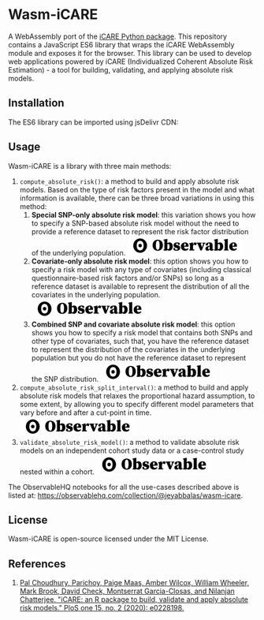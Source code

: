 # Wasm-iCARE

A WebAssembly port of the [iCARE Python package](https://github.com/jeyabbalas/py-icare). This repository contains a JavaScript ES6 library that wraps the iCARE WebAssembly module and exposes it for the browser. This library can be used to develop web applications powered by iCARE (Individualized Coherent Absolute Risk Estimation) - a tool for building, validating, and applying absolute risk models.

## Installation

The ES6 library can be imported using jsDelivr CDN:


## Usage

Wasm-iCARE is a library with three main methods:

1. `compute_absolute_risk()`: a method to build and apply absolute risk models. Based on the type of risk factors present in the model and what information is available, there can be three broad variations in using this method:
   1. **Special SNP-only absolute risk model**: this variation shows you how to specify a SNP-based absolute risk model without the need to provide a reference dataset to represent the risk factor distribution of the underlying population. [![Open In ObservableHQ](public/observableLogo.svg)](https://observablehq.com/@jeyabbalas/special-snp-risk-model?collection=@jeyabbalas/wasm-icare) 
   2. **Covariate-only absolute risk model**: this option shows you how to specify a risk model with any type of covariates (including classical questionnaire-based risk factors and/or SNPs) so long as a reference dataset is available to represent the distribution of all the covariates in the underlying population. [![Open In ObservableHQ](public/observableLogo.svg)](https://observablehq.com/@jeyabbalas/covariate-risk-model?collection=@jeyabbalas/wasm-icare)
   3. **Combined SNP and covariate absolute risk model**: this option shows you how to specify a risk model that contains both SNPs and other type of covariates, such that, you have the reference dataset to represent the distribution of the covariates in the underlying population but you do not have the reference dataset to represent the SNP distribution. [![Open In ObservableHQ](public/observableLogo.svg)](https://observablehq.com/@jeyabbalas/combined-risk-model?collection=@jeyabbalas/wasm-icare)
2. `compute_absolute_risk_split_interval()`: a method to build and apply absolute risk models that relaxes the proportional hazard assumption, to some extent, by allowing you to specify different model parameters that vary before and after a cut-point in time. [![Open In ObservableHQ](public/observableLogo.svg)](https://observablehq.com/@jeyabbalas/absolute-risk-over-split-intervals?collection=@jeyabbalas/wasm-icare)
3. `validate_absolute_risk_model()`: a method to validate absolute risk models on an independent cohort study data or a case-control study nested within a cohort. [![Open In ObservableHQ](public/observableLogo.svg)](https://observablehq.com/@jeyabbalas/risk-model-validation?collection=@jeyabbalas/wasm-icare)

The ObservableHQ notebooks for all the use-cases described above is listed at: https://observablehq.com/collection/@jeyabbalas/wasm-icare.

## License
Wasm-iCARE is open-source licensed under the MIT License.

## References
1. [Pal Choudhury, Parichoy, Paige Maas, Amber Wilcox, William Wheeler, Mark Brook, David Check, Montserrat Garcia-Closas, and Nilanjan Chatterjee. "iCARE: an R package to build, validate and apply absolute risk models." PloS one 15, no. 2 (2020): e0228198.](https://www.ncbi.nlm.nih.gov/pmc/articles/PMC7001949/)